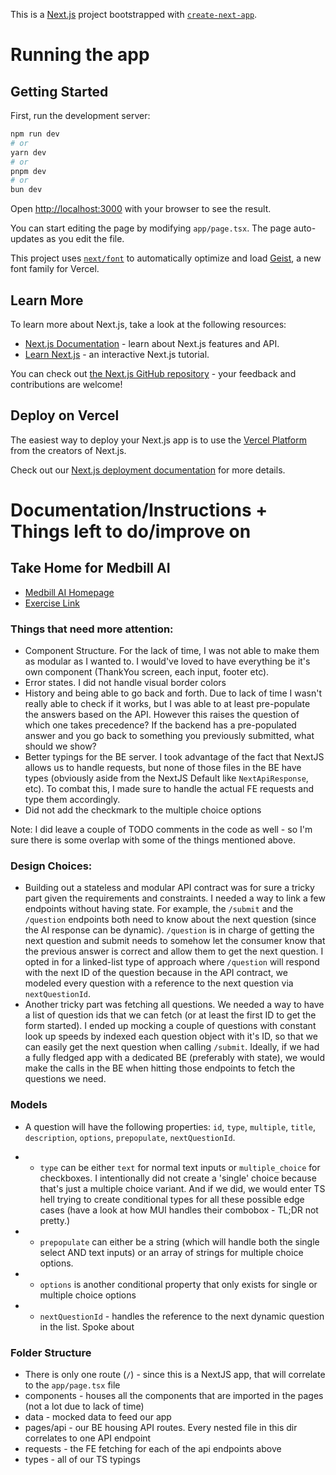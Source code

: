 This is a [Next.js](https://nextjs.org) project bootstrapped with [`create-next-app`](https://nextjs.org/docs/app/api-reference/cli/create-next-app).

# Running the app

## Getting Started

First, run the development server:

```bash
npm run dev
# or
yarn dev
# or
pnpm dev
# or
bun dev
```

Open [http://localhost:3000](http://localhost:3000) with your browser to see the result.

You can start editing the page by modifying `app/page.tsx`. The page auto-updates as you edit the file.

This project uses [`next/font`](https://nextjs.org/docs/app/building-your-application/optimizing/fonts) to automatically optimize and load [Geist](https://vercel.com/font), a new font family for Vercel.

## Learn More

To learn more about Next.js, take a look at the following resources:

- [Next.js Documentation](https://nextjs.org/docs) - learn about Next.js features and API.
- [Learn Next.js](https://nextjs.org/learn) - an interactive Next.js tutorial.

You can check out [the Next.js GitHub repository](https://github.com/vercel/next.js) - your feedback and contributions are welcome!

## Deploy on Vercel

The easiest way to deploy your Next.js app is to use the [Vercel Platform](https://vercel.com/new?utm_medium=default-template&filter=next.js&utm_source=create-next-app&utm_campaign=create-next-app-readme) from the creators of Next.js.

Check out our [Next.js deployment documentation](https://nextjs.org/docs/app/building-your-application/deploying) for more details.

# Documentation/Instructions + Things left to do/improve on

## Take Home for Medbill AI
* [Medbill AI Homepage](https://medbill.ai/)
* [Exercise Link](https://medbill-ai.notion.site/Dynamic-AI-Form-Frontend-Implementation-1be8c18b546847a2b9d79d2d3776a006)

### Things that need more attention: 
* Component Structure. For the lack of time, I was not able to make them as modular as I wanted to. I would've loved to have everything be it's own component (ThankYou screen, each input, footer etc).
* Error states. I did not handle visual border colors
* History and being able to go back and forth. Due to lack of time I wasn't really able to check if it works, but I was able to at least pre-populate the answers based on the API. However this raises the question of which one takes precedence? If the backend has a pre-populated answer and you go back to something you previously submitted, what should we show?
* Better typings for the BE server. I took advantage of the fact that NextJS allows us to handle requests, but none of those files in the BE have types (obviously aside from the NextJS Default like `NextApiResponse`, etc). To combat this, I made sure to handle the actual FE requests and type them accordingly.
* Did not add the checkmark to the multiple choice options


Note: I did leave a couple of TODO comments in the code as well - so I'm sure there is some overlap with some of the things mentioned above.

### Design Choices:
* Building out a stateless and modular API contract was for sure a tricky part given the requirements and constraints. I needed a way to link a few endpoints without having state. For example, the `/submit` and the `/question` endpoints both need to know about the next question (since the AI response can be dynamic). `/question` is in charge of getting the next question and submit needs to somehow let the consumer know that the previous answer is correct and allow them to get the next question. I opted in for a linked-list type of approach where `/question` will respond with the next ID of the question because in the API contract, we modeled every question with a reference to the next question via `nextQuestionId`. 
* Another tricky part was fetching all questions. We needed a way to have a list of question ids that we can fetch (or at least the first ID to get the form started). I ended up mocking a couple of questions with constant look up speeds by indexed each question object with it's ID, so that we can easily get the next question when calling `/submit`. Ideally, if we had a fully fledged app with a dedicated BE (preferably with state), we would make the calls in the BE when hitting those endpoints to fetch the questions we need.

### Models
* A question will have the following properties: `id`, `type`, `multiple`, `title`, `description`, `options`, `prepopulate`, `nextQuestionId`.  


* * `type` can be either `text` for normal text inputs or `multiple_choice` for checkboxes. I intentionally did not create a 'single' choice because that's just a multiple choice variant. And if we did, we would enter TS hell trying to create conditional types for all these possible edge cases (have a look at how MUI handles their combobox - TL;DR not pretty.)


* * `prepopulate` can either be a string (which will handle both the single select AND text inputs) or an array of strings for multiple choice options.


* * `options` is another conditional property that only exists for single or multiple choice options


* * `nextQuestionId` - handles the reference to the next dynamic question in the list. Spoke about


### Folder Structure
* There is only one route (`/`) - since this is a NextJS app, that will correlate to the `app/page.tsx` file
* components - houses all the components that are imported in the pages (not a lot due to lack of time)
* data - mocked data to feed our app
* pages/api - our BE housing API routes. Every nested file in this dir correlates to one API endpoint
* requests - the FE fetching for each of the api endpoints above
* types - all of our TS typings